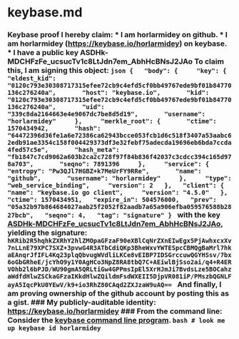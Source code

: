 # keybase.md
### Keybase proof  I hereby claim:    * I am horlarmidey on github.   * I am horlarmidey (https://keybase.io/horlarmidey) on keybase.   * I have a public key ASDHk-MDCHFzFe_ucsucTv1c8LtJdn7em_AbhHcBNsJ2JAo  To claim this, I am signing this object:  ```json {   "body": {     "key": {       "eldest_kid": "0120c793e30308717315efee72cb9c4efd5cf0bb49767ede9bf01b84770136c276240a",       "host": "keybase.io",       "kid": "0120c793e30308717315efee72cb9c4efd5cf0bb49767ede9bf01b84770136c276240a",       "uid": "339c8da2164663e4e9067dc7be8d5d19",       "username": "horlarmidey"     },     "merkle_root": {       "ctime": 1570434942,       "hash": "64472396d36fe1a6e72386ca62943bcce053fcb1d6c518f3407a53aabc62edb91ae3354c158f004429373df3e32febf75adecda19696eb6bda7ccda4fed57c5e",       "hash_meta": "fb1847c7cd9062a603b2ca2c728f97f84b836f42037c3cdcc394c165d978a703",       "seqno": 7891396     },     "service": {       "entropy": "Pw3QJl7HGBZ+k7MeUrFY9RRe",       "name": "github",       "username": "horlarmidey"     },     "type": "web_service_binding",     "version": 2   },   "client": {     "name": "keybase.io go client",     "version": "4.5.0"   },   "ctime": 1570434951,   "expire_in": 504576000,   "prev": "05a32b97b864684027aab25f2052f82aadb7a65a906efba059576588b2827bcb",   "seqno": 4,   "tag": "signature" } ```  with the key [ASDHk-MDCHFzFe_ucsucTv1c8LtJdn7em_AbhHcBNsJ2JAo](https://keybase.io/horlarmidey), yielding the signature:  ``` hKRib2R5hqhkZXRhY2hlZMOpaGFzaF90eXBlCqNrZXnEIwEgx5PjAwhxcxXv7nLLnE79XPC7SXZ+3pvwG4R3ATbCdiQKp3BheWxvYWTESpcCBMQgBaMrl7hkaEAnqrJfIFL4Kq23plqQbvugWVdliLKCe8vEIBP7IDSGrccuwQGYHSsv/7bx6oGbGRheE/jcYhO9y1Y0AgHCo3NpZ8RA8tbQ7C+AEiwlBjSso2ai/q4+R4ERVOhb2l6bPJD/WU90gmA5QRLtiGw4GPPmsIpEl5XrHJmJi7BvdsLze5BOCahzaWdfdHlwZSCkaGFzaIKkdHlwZQildmFsdWXEII5DjpVR081iP/PMszbQGNLFayA5IqcPkU0YEwV/k9+io3RhZ80CAqd2ZXJzaW9uAQ==  ```  And finally, I am proving ownership of the github account by posting this as a gist.  ### My publicly-auditable identity:  https://keybase.io/horlarmidey  ### From the command line:  Consider the [keybase command line program](https://keybase.io/download).  ```bash # look me up keybase id horlarmidey ```
